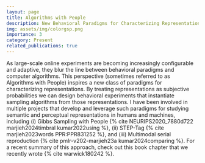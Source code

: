 ```yaml
---
layout: page
title: Algorithms with People
description: New Behavioral Paradigms for Characterizing Representations
img: assets/img/colorgsp.png
importance: 3
category: Present
related_publications: true
---
```


As large-scale online experiments are becoming increasingly configurable and adaptive, they blur the line between behavioral paradigms and computer algorithms. This perspective (sometimes referred to as <emph>Algorithms with People</emph>) inspires a new class of paradigms for characterizing representations. By treating representations as subjective probabilities we can design behavioral experiments that instantiate sampling algorithms from those representations. I have been involved in multiple projects that develop and leverage such paradigms for studying semantic and perceptual representations in humans and machines, including (i) Gibbs Sampling with People {% cite NEURIPS2020_7880d722 marjieh2024timbral kumar2022using %}, (ii) STEP-Tag {% cite marjieh2023words PPR:PPR831252 %}, and (iii) Multimodal serial reproduction {% cite pmlr-v202-marjieh23a kumar2024comparing %}. For a recent summary of this approach, check out this book chapter that we recently wrote {% cite warwick180242 %}.  